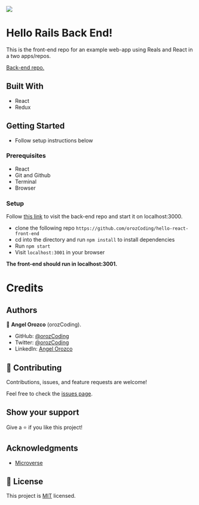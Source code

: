 ![](https://img.shields.io/badge/Microverse-blueviolet)

# Hello Rails Back End!

This is the front-end repo for an example web-app using Reals and React in a two apps/repos.

[Back-end repo.](https://github.com/orozCoding/hello-rails-back-end)


## Built With
- React
- Redux

## Getting Started
- Follow setup instructions below

### Prerequisites

- React
- Git and Github
- Terminal
- Browser

### Setup

Follow [this link](https://github.com/orozCoding/hello-rails-back-end) to visit the back-end repo and start it on localhost:3000.

- clone the following repo `https://github.com/orozCoding/hello-react-front-end`
- cd into the directory and run `npm install` to install dependencies
- Run `npm start`
- Visit `localhost:3001` in your browser

**The front-end should run in localhost:3001.**

# Credits

## Authors

👤 **Angel Orozco** (orozCoding).

- GitHub: [@orozCoding](https://github.com/orozCoding)
- Twitter: [@orozCoding](https://twitter.com/orozCoding)
- LinkedIn: [Angel Orozco](https://www.linkedin.com/in/angel-orozco-652230228/)

## 🤝 Contributing

Contributions, issues, and feature requests are welcome!

Feel free to check the [issues page](../../issues/).

## Show your support

Give a ⭐️ if you like this project!

## Acknowledgments

- [Microverse](https://www.microverse.org/)

## 📝 License

This project is [MIT](./MIT.md) licensed.
